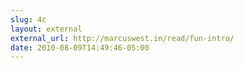 ```yaml
---
slug: 4c
layout: external
external_url: http://marcuswest.in/read/fun-intro/
date: 2010-08-09T14:49:46-05:00
---
```

